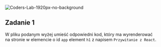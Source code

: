 ![Coders-Lab-1920px-no-background](https://user-images.githubusercontent.com/30623667/104709387-2b7ac180-571f-11eb-9b94-517aa6d501c9.png)



## Zadanie 1

W pliku podanym wyżej umieść odpowiedni kod, który ma wyrenderować na stronie w elemencie o id `app` element `h1` z napisem `Przywitanie z React`.
